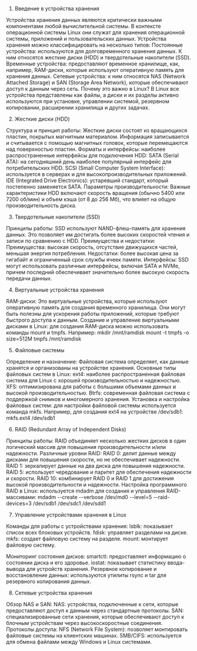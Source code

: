 1. Введение в устройства хранения

Устройства хранения данных являются критически важными компонентами любой вычислительной системы. В контексте операционной системы Linux они служат для хранения операционной системы, приложений и пользовательских данных. Устройства хранения можно классифицировать на несколько типов:
Постоянные устройства: используются для долговременного хранения данных. К ним относятся жесткие диски (HDD) и твердотельные накопители (SSD).
Временные устройства: предоставляют временное хранилище, как, например, RAM-диски, которые используют оперативную память для хранения данных.
Сетевые устройства: к ним относятся NAS (Network Attached Storage) и SAN (Storage Area Network), которые обеспечивают доступ к данным через сеть.
Почему это важно в Linux?
В Linux все устройства представлены как файлы, а диски и их разделы активно используются при установке, управлении системой, резервном копировании, расширении хранилища и других задачах.

2. Жесткие диски (HDD)

Структура и принцип работы: Жесткие диски состоят из вращающихся пластин, покрытых магнитным материалом. Информация записывается и считывается с помощью магнитных головок, которые перемещаются над поверхностью пластин.
Форматы и интерфейсы: наиболее распространенные интерфейсы для подключения HDD:
SATA (Serial ATA): на сегодняшний день наиболее популярный интерфейс для потребительских HDD.
SCSI (Small Computer System Interface): используется в серверах и для высокопроизводительных приложений.
IDE (Integrated Drive Electronics): устаревший стандарт, который постепенно заменяется SATA.
Параметры производительности: Важные характеристики HDD включают скорость вращения (обычно 5400 или 7200 об/мин) и объем кэша (от 8 до 256 Мб), что влияет на общую производительность диска.

3. Твердотельные накопители (SSD)

Принципы работы: SSD используют NAND-флеш-память для хранения данных. Это позволяет им достигать более высоких скоростей чтения и записи по сравнению с HDD.
Преимущества и недостатки: 
Преимущества: высокая скорость, отсутствие движущихся частей, меньшая энергия потребления.
Недостатки: более высокая цена за гигабайт и ограниченный срок службы ячеек памяти.
Интерфейсы: SSD могут использовать различные интерфейсы, включая SATA и NVMe, причем последний обеспечивает значительно более высокую скорость передачи данных.

4. Виртуальные устройства хранения

RAM-диски: Это виртуальные устройства, которые используют оперативную память для создания временного хранилища. Они могут быть полезны для ускорения работы приложений, которые требуют быстрого доступа к данным.
Создание и управление виртуальными дисками в Linux: для создания RAM-диска можно использовать команды mount и tmpfs. Например:
mkdir /mnt/ramdisk
mount -t tmpfs -o size=512M tmpfs /mnt/ramdisk

5. Файловые системы

Определение и назначение: Файловая система определяет, как данные хранятся и организованы на устройстве хранения. 
Основные типы файловых систем в Linux:
ext4: наиболее распространенная файловая система для Linux с хорошей производительностью и надежностью.
XFS: оптимизирована для работы с большими объемами данных и высокой производительностью.
Btrfs: современная файловая система с поддержкой снимков и многомерного хранения.
Установка и настройка файловых систем: для настройки файловой системы используется команда mkfs. Например, для создания ext4 на устройстве /dev/sdb1:
mkfs.ext4 /dev/sdb1

6. RAID (Redundant Array of Independent Disks)

Принципы работы: RAID объединяет несколько жестких дисков в один логический массив для повышения производительности и/или надежности.
Различные уровни RAID:
RAID 0: делит данные между дисками для повышения скорости, но не обеспечивает надежности.
RAID 1: зеркалирует данные на два диска для повышения надежности.
RAID 5: использует чередование и паритет для обеспечения надежности и скорости.
RAID 10: комбинирует RAID 0 и RAID 1 для достижения высокой производительности и надежности.
Настройка программного RAID в Linux: используется mdadm для создания и управления RAID-массивами:
mdadm --create --verbose /dev/md0 --level=5 --raid-devices=3 /dev/sdb1 /dev/sdc1 /dev/sdd1

7. Управление устройствами хранения в Linux

Команды для работы с устройствами хранения:
lsblk: показывает список всех блоковых устройств.
fdisk: управляет разделами на диске.
mkfs: создает файловую систему на разделе.
mount: монтирует файловую систему.

Мониторинг состояния дисков:
smartctl: предоставляет информацию о состоянии диска и его здоровье.
iostat: показывает статистику ввода-вывода для устройств хранения.
Резервное копирование и восстановление данных: используются утилиты rsync и tar для резервного копирования данных.

8. Сетевые устройства хранения

Обзор NAS и SAN: 
NAS: устройства, подключенные к сети, которые предоставляют доступ к данным через стандартные протоколы.
SAN: специализированные сети хранения, которые обеспечивают доступ к блочным устройствам через высокоскоростные соединения.
Протоколы доступа:
NFS (Network File System): позволяет монтировать файловые системы на клиентских машинах.
SMB/CIFS: используется для обмена файлами между Windows и Linux системами.



